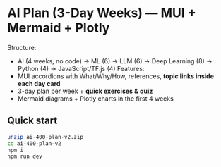 # AI Plan (3-Day Weeks) — MUI + Mermaid + Plotly
Structure:
- AI (4 weeks, no code) → ML (6) → LLM (6) → Deep Learning (8) → Python (4) → JavaScript/TF.js (4)
Features:
- MUI accordions with What/Why/How, references, **topic links inside each day card**
- 3-day plan per week + **quick exercises & quiz**
- Mermaid diagrams + Plotly charts in the first 4 weeks

## Quick start
```bash
unzip ai-400-plan-v2.zip
cd ai-400-plan-v2
npm i
npm run dev
```
